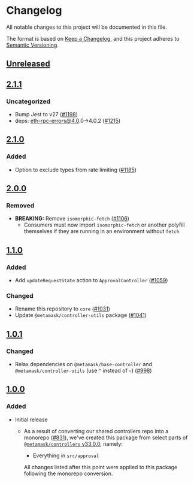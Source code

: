# Changelog
All notable changes to this project will be documented in this file.

The format is based on [Keep a Changelog](https://keepachangelog.com/en/1.0.0/),
and this project adheres to [Semantic Versioning](https://semver.org/spec/v2.0.0.html).

## [Unreleased]

## [2.1.1]
### Uncategorized
- Bump Jest to v27 ([#1198](https://github.com/MetaMask/core.git/pull/1198))
- deps: eth-rpc-errors@4.0.0->4.0.2 ([#1215](https://github.com/MetaMask/core.git/pull/1215))

## [2.1.0]
### Added
- Option to exclude types from rate limiting ([#1185](https://github.com/MetaMask/core/pull/1185))

## [2.0.0]
### Removed
- **BREAKING:** Remove `isomorphic-fetch` ([#1106](https://github.com/MetaMask/controllers/pull/1106))
  - Consumers must now import `isomorphic-fetch` or another polyfill themselves if they are running in an environment without `fetch`

## [1.1.0]
### Added
- Add `updateRequestState` action to `ApprovalController` ([#1059](https://github.com/MetaMask/controllers/pull/1059))

### Changed
- Rename this repository to `core` ([#1031](https://github.com/MetaMask/controllers/pull/1031))
- Update `@metamask/controller-utils` package ([#1041](https://github.com/MetaMask/controllers/pull/1041)) 

## [1.0.1]
### Changed
- Relax dependencies on `@metamask/base-controller` and `@metamask/controller-utils` (use `^` instead of `~`) ([#998](https://github.com/MetaMask/core/pull/998))

## [1.0.0]
### Added
- Initial release
  - As a result of converting our shared controllers repo into a monorepo ([#831](https://github.com/MetaMask/core/pull/831)), we've created this package from select parts of [`@metamask/controllers` v33.0.0](https://github.com/MetaMask/core/tree/v33.0.0), namely:
    - Everything in `src/approval`

    All changes listed after this point were applied to this package following the monorepo conversion.

[Unreleased]: https://github.com/MetaMask/core.git/compare/@metamask/approval-controller@2.1.1...HEAD
[2.1.1]: https://github.com/MetaMask/core.git/compare/@metamask/approval-controller@2.1.0...@metamask/approval-controller@2.1.1
[2.1.0]: https://github.com/MetaMask/core.git/compare/@metamask/approval-controller@2.0.0...@metamask/approval-controller@2.1.0
[2.0.0]: https://github.com/MetaMask/core.git/compare/@metamask/approval-controller@1.1.0...@metamask/approval-controller@2.0.0
[1.1.0]: https://github.com/MetaMask/core.git/compare/@metamask/approval-controller@1.0.1...@metamask/approval-controller@1.1.0
[1.0.1]: https://github.com/MetaMask/core.git/compare/@metamask/approval-controller@1.0.0...@metamask/approval-controller@1.0.1
[1.0.0]: https://github.com/MetaMask/core.git/releases/tag/@metamask/approval-controller@1.0.0
